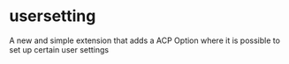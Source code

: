 usersetting
===========

A new and simple extension that adds a ACP Option where it is possible to set up certain user settings
